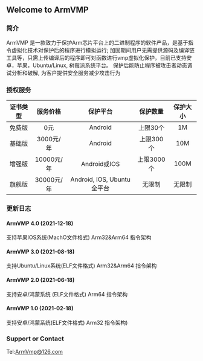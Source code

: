 ## Welcome to ArmVMP

### 简介
   ArmVMP 是一款致力于保护Arm芯片平台上的二进制程序的软件产品，是基于指令虚拟化技术对保护后的程序进行模拟运行;
加固期间用户无需提供源码及编译链工具等，只需上传编译后的程序即可对函数进行vmp虚拟化保护，目前已支持安卓，苹果，Ubuntu/Linux, 树莓派系统平台。
保护后能防止程序被攻击者动态调试分析和破解, 为客户提供安全服务减少攻击行为

### 授权服务

|证书类型|服务价格|保护平台|保护数量|保护大小|
|:---:|:---:|:---:|:---:|:---:|
|免费版|0元|Android|上限30个|1M|
|基础版|3000元/年|Android|上限300个|10M|
|增强版|10000元/年|Android或IOS|上限3000个|100M|
|旗舰版|30000元/年|Android, IOS, Ubuntu全平台|无限制|无限制|


### 更新日志
#### ArmVMP 4.0 (2021-12-18)
支持苹果IOS系统(MachO文件格式) Arm32&Arm64 指令架构

#### ArmVMP 3.0 (2021-08-18)
支持Ubuntu/Linux系统(ELF文件格式) Arm32&Arm64 指令架构

#### ArmVMP 2.0 (2021-06-18)
支持安卓/鸿蒙系统 (ELF文件格式) Arm64 指令架构

#### ArmVMP 1.0 (2021-02-18)
支持安卓/鸿蒙系统(ELF文件格式) Arm32 指令架构)



### Support or Contact

Tel:ArmVmp@126.com
